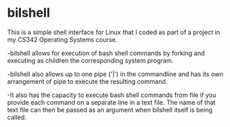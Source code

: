 # bilshell
This is a simple shell interface for Linux that I coded as part of a project in my CS342 Operating Systems course.

-bilshell allows for execution of bash shell commands by forking and executing as children the corresponding system program.

-bilshell also allows up to one pipe ('|') in the commandline and has its own arrangement of pipe to execute the resulting command.

-It also has the capacity to execute bash shell commands from file if you provide each command on a separate line in a text file. The name of that text file can then be passed as an argument when bilshell itself is being called.
